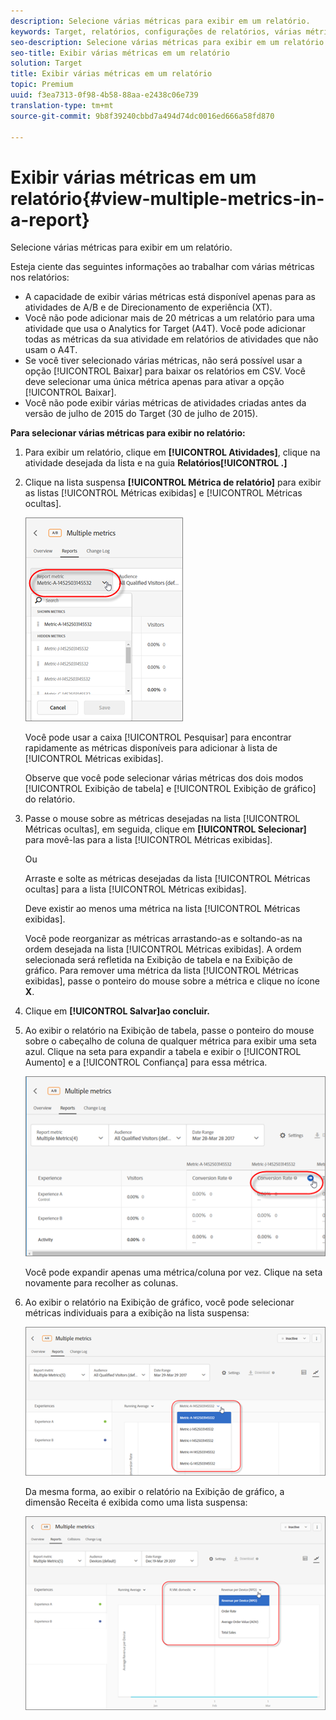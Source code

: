 ```yaml
---
description: Selecione várias métricas para exibir em um relatório.
keywords: Target, relatórios, configurações de relatórios, várias métricas, métricas
seo-description: Selecione várias métricas para exibir em um relatório.
seo-title: Exibir várias métricas em um relatório
solution: Target
title: Exibir várias métricas em um relatório
topic: Premium
uuid: f3ea7313-0f98-4b58-88aa-e2438c06e739
translation-type: tm+mt
source-git-commit: 9b8f39240cbbd7a494d74dc0016ed666a58fd870

---
```



# Exibir várias métricas em um relatório{#view-multiple-metrics-in-a-report}

Selecione várias métricas para exibir em um relatório.

Esteja ciente das seguintes informações ao trabalhar com várias métricas nos relatórios:

* A capacidade de exibir várias métricas está disponível apenas para as atividades de A/B e de Direcionamento de experiência (XT).
* Você não pode adicionar mais de 20 métricas a um relatório para uma atividade que usa o Analytics for Target (A4T). Você pode adicionar todas as métricas da sua atividade em relatórios de atividades que não usam o A4T.
* Se você tiver selecionado várias métricas, não será possível usar a opção [!UICONTROL Baixar] para baixar os relatórios em CSV. Você deve selecionar uma única métrica apenas para ativar a opção [!UICONTROL Baixar].
* Você não pode exibir várias métricas de atividades criadas antes da versão de julho de 2015 do Target (30 de julho de 2015).

**Para selecionar várias métricas para exibir no relatório:**

1. Para exibir um relatório, clique em **[!UICONTROL Atividades]**, clique na atividade desejada da lista e na guia **Relatórios[!UICONTROL .]**
1. Clique na lista suspensa **[!UICONTROL Métrica de relatório]** para exibir as listas [!UICONTROL Métricas exibidas] e [!UICONTROL Métricas ocultas].

   ![](assets/multiple_metrics.png)

   Você pode usar a caixa [!UICONTROL Pesquisar] para encontrar rapidamente as métricas disponíveis para adicionar à lista de [!UICONTROL Métricas exibidas].

   Observe que você pode selecionar várias métricas dos dois modos [!UICONTROL Exibição de tabela] e [!UICONTROL Exibição de gráfico] do relatório.

1. Passe o mouse sobre as métricas desejadas na lista [!UICONTROL Métricas ocultas], em seguida, clique em **[!UICONTROL Selecionar]** para movê-las para a lista [!UICONTROL Métricas exibidas].

   Ou

   Arraste e solte as métricas desejadas da lista [!UICONTROL Métricas ocultas] para a lista [!UICONTROL Métricas exibidas].

   Deve existir ao menos uma métrica na lista [!UICONTROL Métricas exibidas].

   Você pode reorganizar as métricas arrastando-as e soltando-as na ordem desejada na lista [!UICONTROL Métricas exibidas]. A ordem selecionada será refletida na Exibição de tabela e na Exibição de gráfico. Para remover uma métrica da lista [!UICONTROL Métricas exibidas], passe o ponteiro do mouse sobre a métrica e clique no ícone **X**.

1. Clique em **[!UICONTROL Salvar]ao concluir.**
1. Ao exibir o relatório na Exibição de tabela, passe o ponteiro do mouse sobre o cabeçalho de coluna de qualquer métrica para exibir uma seta azul. Clique na seta para expandir a tabela e exibir o [!UICONTROL Aumento] e a [!UICONTROL Confiança] para essa métrica.

   ![](assets/multiple_metrics_table.png)

   Você pode expandir apenas uma métrica/coluna por vez. Clique na seta novamente para recolher as colunas.

1. Ao exibir o relatório na Exibição de gráfico, você pode selecionar métricas individuais para a exibição na lista suspensa:

   ![](assets/multiple_metrics_graph.png)

   Da mesma forma, ao exibir o relatório na Exibição de gráfico, a dimensão Receita é exibida como uma lista suspensa:

   ![](assets/muttiple_revenue.png)

